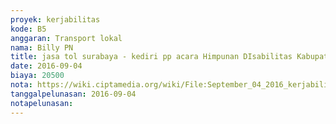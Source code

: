```yaml
---
proyek: kerjabilitas
kode: B5
anggaran: Transport lokal
nama: Billy PN
title: jasa tol surabaya - kediri pp acara Himpunan DIsabilitas Kabupaten Kediri
date: 2016-09-04
biaya: 20500
nota: https://wiki.ciptamedia.org/wiki/File:September_04_2016_kerjabilitas_B5_jasa_marga_billy.jpg
tanggalpelunasan: 2016-09-04
notapelunasan:
---
```

